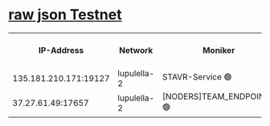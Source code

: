 [raw json Testnet](https://rpc-check.jaclalt.stavr.tech/jaclalt/rpc-jaclalt-result.json)
=

<table><tr><th>IP-Address</th><th>Network</th><th>Moniker</th><th>Latest Block Height</th><th>Earliest Block Height</th><th>Catching Up</th><th>Tx Index</th><th>Voting Power</th><th>Scan Time</th></tr><tr><td>135.181.210.171:19127</td><td>lupulella-2</td><td>STAVR-Service 🟢</td><td>6222856</td><td>6220001</td><td>False</td><td>on</td><td>0</td><td>2024-01-16T13:35:42.033391215UTC</td></tr><tr><td>37.27.61.49:17657</td><td>lupulella-2</td><td>[NODERS]TEAM_ENDPOINTS 🟢</td><td>6222858</td><td>6220001</td><td>False</td><td>off</td><td>0</td><td>2024-01-16T13:35:50.570453657UTC</td></tr></table>
